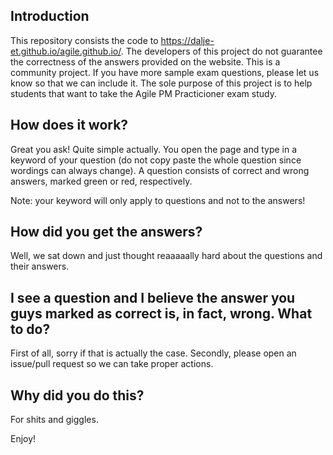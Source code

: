## Introduction

This repository consists the code to https://dalje-et.github.io/agile.github.io/. The developers of this project do not guarantee the correctness of the answers provided on the website. This is a community project. If you have more sample exam questions, please let us know so that we can include it. The sole purpose of this project is to help students that want to take the Agile PM Practicioner exam study.

## How does it work?

Great you ask! Quite simple actually. You open the page and type in a keyword of your question (do not copy paste the whole question since wordings can always change). A question consists of correct and wrong answers, marked green or red, respectively.

Note: your keyword will only apply to questions and not to the answers!

## How did you get the answers?

Well, we sat down and just thought reaaaaally hard about the questions and their answers.

## I see a question and I believe the answer you guys marked as correct is, in fact, wrong. What to do?

First of all, sorry if that is actually the case. Secondly, please open an issue/pull request so we can take proper actions. 

## Why did you do this?

For shits and giggles.

Enjoy! 


